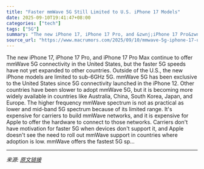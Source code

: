 ```yaml
---
title: "Faster mmWave 5G Still Limited to U.S. iPhone 17 Models"
date: 2025-09-10T19:41:47+08:00
categories: ["tech"]
tags: ["5G"]
summary: "The new iPhone 17, iPhone 17 Pro, and &zwnj;iPhone 17 Pro&zwnj; Max continue to offer mmWave 5G connectivity in the United States, but the faster 5G speeds have not yet expanded to other countries. Ou"
source_url: "https://www.macrumors.com/2025/09/10/mmwave-5g-iphone-17-us-only/"
---
```


The new iPhone 17, iPhone 17 Pro, and &zwnj;iPhone 17 Pro&zwnj; Max continue to offer mmWave 5G connectivity in the United States, but the faster 5G speeds have not yet expanded to other countries. Outside of the U.S., the new iPhone models are limited to sub-6GHz 5G. mmWave 5G has been exclusive to the United States since 5G connectivity launched in the &zwnj;iPhone&zwnj; 12. Other countries have been slower to adopt mmWave 5G, but it is becoming more widely available in countries like Australia, China, South Korea, Japan, and Europe. The higher frequency mmWave spectrum is not as practical as lower and mid-band 5G spectrum because of its limited range. It's expensive for carriers to build mmWave networks, and it is expensive for Apple to offer the hardware to connect to those networks. Carriers don't have motivation for faster 5G when devices don't support it, and Apple doesn't see the need to roll out mmWave support in countries where adoption is low. mmWave offers the fastest 5G sp...

---

*来源: [原文链接](https://www.macrumors.com/2025/09/10/mmwave-5g-iphone-17-us-only/)*
